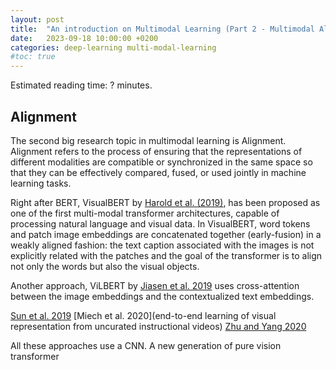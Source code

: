 ```yaml
---
layout: post
title:  "An introduction on Multimodal Learning (Part 2 - Multimodal Alignment)"
date:   2023-09-18 10:00:00 +0200
categories: deep-learning multi-modal-learning
#toc: true
---
```

<script type="text/x-mathjax-config">
  MathJax.Hub.Config({
    tex2jax: {
      inlineMath: [['$','$'], ['\\(','\\)']],
      processEscapes: true
    }
  });
  </script>
  <script src="https://cdnjs.cloudflare.com/ajax/libs/mathjax/2.7.0/MathJax.js?config=TeX-AMS-MML_HTMLorMML" type="text/javascript"></script>


<p>Estimated reading time: ? minutes.</p>


## Alignment
The second big research topic in multimodal learning is Alignment. Alignment refers to the process of ensuring that the representations of different modalities are compatible or synchronized in the same space so that they can be effectively compared, fused, or used jointly in machine learning tasks.



Right after BERT, VisualBERT by [Harold et al. (2019)](https://arxiv.org/abs/1908.03557), has been proposed as one of the first multi-modal transformer architectures, capable of processing natural language and visual data. In VisualBERT, word tokens and patch image embeddings are concatenated together (early-fusion) in a weakly aligned fashion: the text caption associated with the images is not explicitly related with the patches and the goal of the transformer is to align not only the words but also the visual objects. 

Another approach, ViLBERT by [Jiasen et al. 2019]() uses cross-attention between the image embeddings and the contextualized text embeddings. 

[Sun et al. 2019]() 
[Miech et al. 2020](end-to-end learning of visual representation from uncurated instructional videos)
[Zhu and Yang 2020](ActBert) 

All these approaches use a CNN. A new generation of pure vision transformer 

